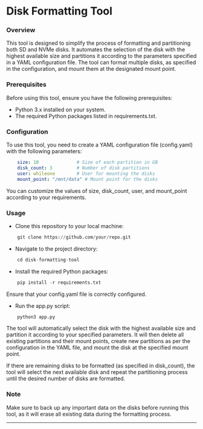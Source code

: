 
# Disk Formatting Tool
### Overview
This tool is designed to simplify the process of formatting and partitioning both SD and NVMe disks. It automates the selection of the disk with the highest available size and partitions it according to the parameters specified in a YAML configuration file. The tool can format multiple disks, as specified in the configuration, and mount them at the designated mount point.

### Prerequisites
Before using this tool, ensure you have the following prerequisites:

- Python 3.x installed on your system.
- The required Python packages listed in requirements.txt.

### Configuration
To use this tool, you need to create a YAML configuration file (config.yaml) with the following parameters:

```yaml
    size: 10              # Size of each partition in GB
    disk_count: 3         # Number of disk partitions
    user: whileone        # User for mounting the disks
    mount_point: "/mnt/data" # Mount point for the disks

```

You can customize the values of size, disk_count, user, and mount_point according to your requirements.

### Usage
- Clone this repository to your local machine:
```python
    git clone https://github.com/your/repo.git
```
- Navigate to the project directory:
```python
    cd disk-formatting-tool
```
- Install the required Python packages:
```python
    pip install -r requirements.txt

```
Ensure that your config.yaml file is correctly configured.

- Run the app.py script:
```python
    python3 app.py
```
The tool will automatically select the disk with the highest available size and partition it according to your specified parameters. It will then delete all existing partitions and their mount points, create new partitions as per the configuration in the YAML file, and mount the disk at the specified mount point.

If there are remaining disks to be formatted (as specified in disk_count), the tool will select the next available disk and repeat the partitioning process until the desired number of disks are formatted.

### Note
Make sure to back up any important data on the disks before running this tool, as it will erase all existing data during the formatting process.

---
